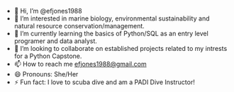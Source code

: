 - 👋 Hi, I’m @efjones1988
- 👀 I’m interested in marine biology, environmental sustainability and natural resource conservation/management. 
- 🌱 I’m currently learning the basics of Python/SQL as an entry level programer and data analyst. 
- 💞️ I’m looking to collaborate on established projects related to my intrests for a Python Capstone. 
- 📫 How to reach me efjones1988@gmail.com
- 😄 Pronouns: She/Her
- ⚡ Fun fact: I love to scuba dive and am a PADI Dive Instructor! 

<!---
efjones1988/efjones1988 is a ✨ special ✨ repository because its `README.md` (this file) appears on your GitHub profile.
You can click the Preview link to take a look at your changes.
--->
